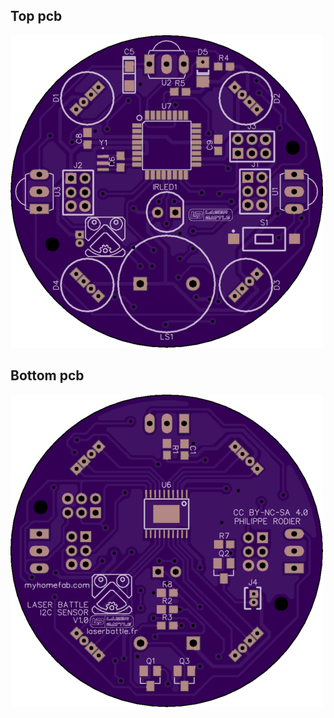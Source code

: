 ## Top pcb ##
![Top pcb](https://github.com/LaserBattle-fr/Laser-Battle/blob/master/Hardware/Sensors/Laser%20Battle%20IR%20Sensor%20I2C/Gallery/LaserBattle-IR-Sensor-I2C-v1.0-Top.png)

## Bottom pcb ##
![Bottom pcb](https://github.com/LaserBattle-fr/Laser-Battle/blob/master/Hardware/Sensors/Laser%20Battle%20IR%20Sensor%20I2C/Gallery/LaserBattle-IR-Sensor-I2C-v1.0-Bottom.png)
